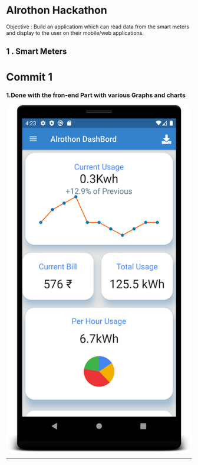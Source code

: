 # Alrothon Hackathon
Objective : Build an applicatiom which can read data from the smart meters and 
display to the user on their mobile/web applications.

## 1 . Smart Meters



# Commit 1
### 1.Done with the fron-end Part with various Graphs and charts
<img src="Images/Dashboard1.png">

-----------
